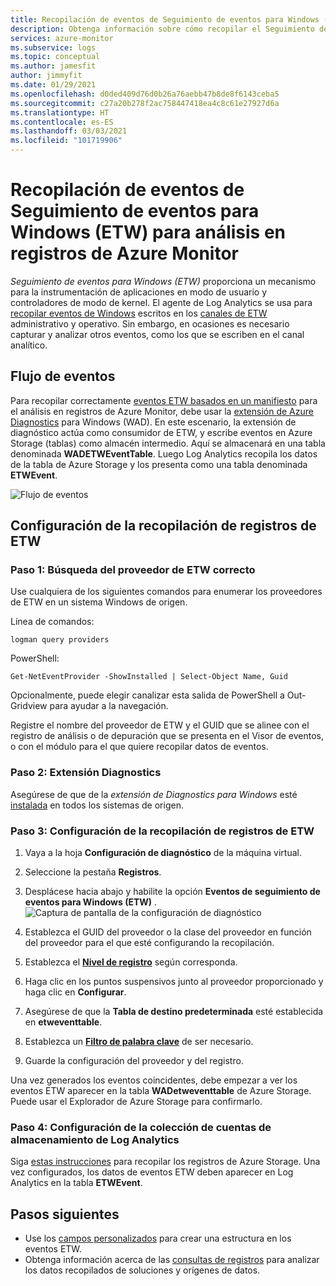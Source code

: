 ```yaml
---
title: Recopilación de eventos de Seguimiento de eventos para Windows (ETW) para análisis en registros de Azure Monitor
description: Obtenga información sobre cómo recopilar el Seguimiento de eventos para Windows (ETW) para el análisis en registros de Azure Monitor.
services: azure-monitor
ms.subservice: logs
ms.topic: conceptual
ms.author: jamesfit
author: jimmyfit
ms.date: 01/29/2021
ms.openlocfilehash: d0ded409d76d0b26a76aebb47b8de8f6143ceba5
ms.sourcegitcommit: c27a20b278f2ac758447418ea4c8c61e27927d6a
ms.translationtype: HT
ms.contentlocale: es-ES
ms.lasthandoff: 03/03/2021
ms.locfileid: "101719906"
---
```

# <a name="collecting-event-tracing-for-windows-etw-events-for-analysis-azure-monitor-logs"></a>Recopilación de eventos de Seguimiento de eventos para Windows (ETW) para análisis en registros de Azure Monitor

*Seguimiento de eventos para Windows (ETW)* proporciona un mecanismo para la instrumentación de aplicaciones en modo de usuario y controladores de modo de kernel. El agente de Log Analytics se usa para [recopilar eventos de Windows](./data-sources-windows-events.md) escritos en los [canales de ETW](/windows/win32/wes/eventmanifestschema-channeltype-complextype) administrativo y operativo. Sin embargo, en ocasiones es necesario capturar y analizar otros eventos, como los que se escriben en el canal analítico.  

## <a name="event-flow"></a>Flujo de eventos

Para recopilar correctamente [eventos ETW basados en un manifiesto](/windows/win32/etw/about-event-tracing#types-of-providers) para el análisis en registros de Azure Monitor, debe usar la [extensión de Azure Diagnostics](./diagnostics-extension-overview.md) para Windows (WAD). En este escenario, la extensión de diagnóstico actúa como consumidor de ETW, y escribe eventos en Azure Storage (tablas) como almacén intermedio. Aquí se almacenará en una tabla denominada **WADETWEventTable**. Luego Log Analytics recopila los datos de la tabla de Azure Storage y los presenta como una tabla denominada **ETWEvent**.

![Flujo de eventos](./media/data-sources-event-tracing-windows/event-flow.png)

## <a name="configuring-etw-log-collection"></a>Configuración de la recopilación de registros de ETW

### <a name="step-1-locate-the-correct-etw-provider"></a>Paso 1: Búsqueda del proveedor de ETW correcto

Use cualquiera de los siguientes comandos para enumerar los proveedores de ETW en un sistema Windows de origen.

Línea de comandos:

```
logman query providers
```

PowerShell:
```
Get-NetEventProvider -ShowInstalled | Select-Object Name, Guid
```
Opcionalmente, puede elegir canalizar esta salida de PowerShell a Out-Gridview para ayudar a la navegación.

Registre el nombre del proveedor de ETW y el GUID que se alinee con el registro de análisis o de depuración que se presenta en el Visor de eventos, o con el módulo para el que quiere recopilar datos de eventos.

### <a name="step-2-diagnostics-extension"></a>Paso 2: Extensión Diagnostics

Asegúrese de que de la *extensión de Diagnostics para Windows* esté [instalada](./diagnostics-extension-windows-install.md#install-with-azure-portal) en todos los sistemas de origen.

### <a name="step-3-configure-etw-log-collection"></a>Paso 3: Configuración de la recopilación de registros de ETW

1. Vaya a la hoja **Configuración de diagnóstico** de la máquina virtual.

2. Seleccione la pestaña **Registros**.

3. Desplácese hacia abajo y habilite la opción **Eventos de seguimiento de eventos para Windows (ETW)** . ![Captura de pantalla de la configuración de diagnóstico](./media/data-sources-event-tracing-windows/enable-event-tracing-windows-collection.png)

4. Establezca el GUID del proveedor o la clase del proveedor en función del proveedor para el que esté configurando la recopilación.

5. Establezca el [**Nivel de registro**](/windows/win32/etw/configuring-and-starting-an-event-tracing-session) según corresponda.

6. Haga clic en los puntos suspensivos junto al proveedor proporcionado y haga clic en **Configurar**.

7. Asegúrese de que la **Tabla de destino predeterminada** esté establecida en **etweventtable**.

8. Establezca un [**Filtro de palabra clave**](/windows/win32/wes/defining-keywords-used-to-classify-types-of-events) de ser necesario.

9. Guarde la configuración del proveedor y del registro.

Una vez generados los eventos coincidentes, debe empezar a ver los eventos ETW aparecer en la tabla **WADetweventtable** de Azure Storage. Puede usar el Explorador de Azure Storage para confirmarlo.

### <a name="step-4-configure-log-analytics-storage-account-collection"></a>Paso 4: Configuración de la colección de cuentas de almacenamiento de Log Analytics

Siga [estas instrucciones](/azure/azure-monitor/agents/diagnostics-extension-logs#collect-logs-from-azure-storage) para recopilar los registros de Azure Storage. Una vez configurados, los datos de eventos ETW deben aparecer en Log Analytics en la tabla **ETWEvent**.

## <a name="next-steps"></a>Pasos siguientes
- Use los [campos personalizados](../logs/custom-fields.md) para crear una estructura en los eventos ETW.
- Obtenga información acerca de las [consultas de registros](../logs/log-query-overview.md) para analizar los datos recopilados de soluciones y orígenes de datos.